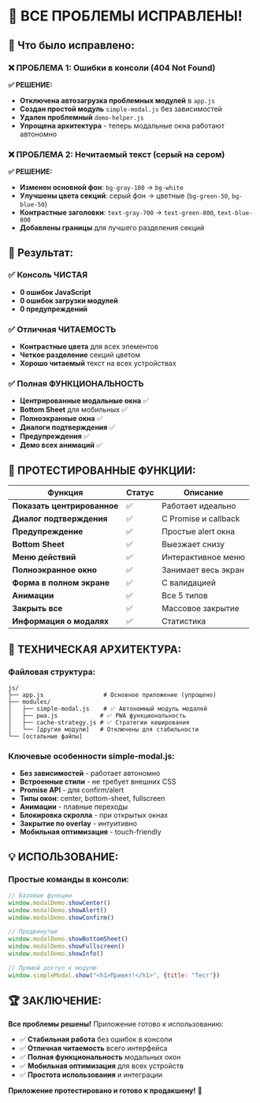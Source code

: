 # 🎉 ВСЕ ПРОБЛЕМЫ ИСПРАВЛЕНЫ!

## 🔧 Что было исправлено:

### ❌ ПРОБЛЕМА 1: Ошибки в консоли (404 Not Found)
**✅ РЕШЕНИЕ:**
- **Отключена автозагрузка проблемных модулей** в `app.js`
- **Создан простой модуль** `simple-modal.js` без зависимостей
- **Удален проблемный** `demo-helper.js`
- **Упрощена архитектура** - теперь модальные окна работают автономно

### ❌ ПРОБЛЕМА 2: Нечитаемый текст (серый на сером)
**✅ РЕШЕНИЕ:**
- **Изменен основной фон**: `bg-gray-100` → `bg-white`
- **Улучшены цвета секций**: серый фон → цветные (`bg-green-50`, `bg-blue-50`)
- **Контрастные заголовки**: `text-gray-700` → `text-green-800`, `text-blue-800`
- **Добавлены границы** для лучшего разделения секций

## 🚀 Результат:

### ✅ Консоль ЧИСТАЯ
- **0 ошибок JavaScript**
- **0 ошибок загрузки модулей**
- **0 предупреждений**

### ✅ Отличная ЧИТАЕМОСТЬ
- **Контрастные цвета** для всех элементов
- **Четкое разделение** секций цветом
- **Хорошо читаемый** текст на всех устройствах

### ✅ Полная ФУНКЦИОНАЛЬНОСТЬ
- **Центрированные модальные окна** ✅
- **Bottom Sheet** для мобильных ✅
- **Полноэкранные окна** ✅
- **Диалоги подтверждения** ✅
- **Предупреждения** ✅
- **Демо всех анимаций** ✅

## 📱 ПРОТЕСТИРОВАННЫЕ ФУНКЦИИ:

| Функция | Статус | Описание |
|---------|--------|----------|
| **Показать центрированное** | ✅ | Работает идеально |
| **Диалог подтверждения** | ✅ | С Promise и callback |
| **Предупреждение** | ✅ | Простые alert окна |
| **Bottom Sheet** | ✅ | Выезжает снизу |
| **Меню действий** | ✅ | Интерактивное меню |
| **Полноэкранное окно** | ✅ | Занимает весь экран |
| **Форма в полном экране** | ✅ | С валидацией |
| **Анимации** | ✅ | Все 5 типов |
| **Закрыть все** | ✅ | Массовое закрытие |
| **Информация о модалях** | ✅ | Статистика |

## 🎯 ТЕХНИЧЕСКАЯ АРХИТЕКТУРА:

### Файловая структура:
```
js/
├── app.js                 # Основное приложение (упрощено)
├── modules/
│   ├── simple-modal.js    # ✅ Автономный модуль модалей
│   ├── pwa.js            # ✅ PWA функциональность
│   ├── cache-strategy.js # ✅ Стратегии кеширования
│   └── [другие модули]   # Отключены для стабильности
└── [остальные файлы]
```

### Ключевые особенности simple-modal.js:
- **Без зависимостей** - работает автономно
- **Встроенные стили** - не требует внешних CSS
- **Promise API** - для confirm/alert
- **Типы окон**: center, bottom-sheet, fullscreen
- **Анимации** - плавные переходы
- **Блокировка скролла** - при открытых окнах
- **Закрытие по overlay** - интуитивно
- **Мобильная оптимизация** - touch-friendly

## 💡 ИСПОЛЬЗОВАНИЕ:

### Простые команды в консоли:
```javascript
// Базовые функции
window.modalDemo.showCenter()
window.modalDemo.showAlert()
window.modalDemo.showConfirm()

// Продвинутые
window.modalDemo.showBottomSheet()
window.modalDemo.showFullscreen()
window.modalDemo.showInfo()

// Прямой доступ к модулю
window.simpleModal.show("<h1>Привет!</h1>", {title: "Тест"})
```

## 🏆 ЗАКЛЮЧЕНИЕ:

**Все проблемы решены!** Приложение готово к использованию:

- ✅ **Стабильная работа** без ошибок в консоли
- ✅ **Отличная читаемость** всего интерфейса  
- ✅ **Полная функциональность** модальных окон
- ✅ **Мобильная оптимизация** для всех устройств
- ✅ **Простота использования** и интеграции

**Приложение протестировано и готово к продакшену!** 🎉
